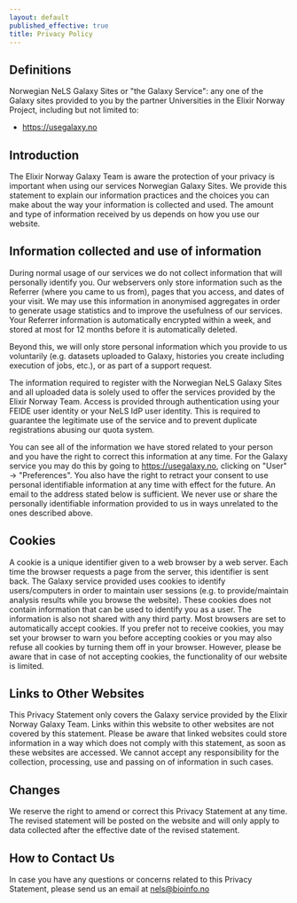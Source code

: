 ```yaml
---
layout: default
published_effective: true
title: Privacy Policy
---
```


## Definitions

Norwegian NeLS Galaxy Sites or "the Galaxy Service": any one of the Galaxy sites provided to you by the partner Universities in the Elixir Norway Project, including but not limited to:

- https://usegalaxy.no


## Introduction

The Elixir Norway Galaxy Team is aware the protection of your privacy is important when using our services Norwegian Galaxy Sites. We provide this statement to explain our information practices and the choices you can make about the way your information is collected and used. The amount and type of information received by us depends on how you use our website.

## Information collected and use of information

During normal usage of our services we do not collect information that will personally identify you. Our webservers only store information such as the Referrer (where you came to us from), pages that you access, and dates of your visit. We may use this information in anonymised aggregates in order to generate usage statistics and to improve the usefulness of our services. Your Referrer information is automatically encrypted within a week, and stored at most for 12 months before it is automatically deleted.

Beyond this, we will only store personal information which you provide to us voluntarily (e.g. datasets uploaded to Galaxy, histories you create including execution of jobs, etc.), or as part of a support request.

The information required to register with the Norwegian NeLS Galaxy Sites and all uploaded data is solely used to offer the services provided by the Elixir Norway Team. Access is provided through authentication using your FEIDE user identity or your NeLS IdP user identity. This is required to guarantee the legitimate use of the service and to prevent duplicate registrations abusing our quota system.

You can see all of the information we have stored related to your person and you have the right to correct this information at any time. For the Galaxy service you may do this by going to https://usegalaxy.no, clicking on "User" → "Preferences". You also have the right to retract your consent to use personal identifiable information at any time with effect for the future. An email to the address stated below is sufficient. We never use or share the personally identifiable information provided to us in ways unrelated to the ones described above.

## Cookies

A cookie is a unique identifier given to a web browser by a web server. Each time the browser requests a page from the server, this identifier is sent back. The Galaxy service provided uses cookies to identify users/computers in order to maintain user sessions (e.g. to provide/maintain analysis results while you browse the website). These cookies does not contain information that can be used to identify you as a user. The information is also not shared with any third party. Most browsers are set to automatically accept cookies. If you prefer not to receive cookies, you may set your browser to warn you before accepting cookies or you may also refuse all cookies by turning them off in your browser. However, please be aware that in case of not accepting cookies, the functionality of our website is limited.

## Links to Other Websites

This Privacy Statement only covers the Galaxy service provided by the Elixir Norway Galaxy Team. Links within this website to other websites are not covered by this statement. Please be aware that linked websites could store information in a way which does not comply with this statement, as soon as these websites are accessed. We cannot accept any responsibility for the collection, processing, use and passing on of information in such cases.

## Changes

We reserve the right to amend or correct this Privacy Statement at any time. The revised statement will be posted on the website and will only apply to data collected after the effective date of the revised statement.

## How to Contact Us

In case you have any questions or concerns related to this Privacy Statement, please send us an email at [nels@bioinfo.no](mailto:nels@bioinfo.no)

